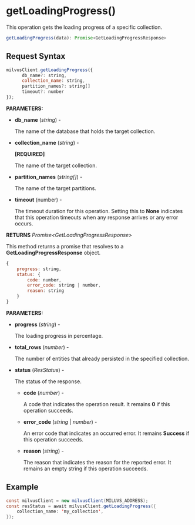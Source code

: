 # getLoadingProgress()

This operation gets the loading progress of a specific collection.

```javascript
getLoadingProgress(data): Promise<GetLoadingProgressResponse>
```

## Request Syntax

```javascript
milvusClient.getLoadingProgress({
      db_name?: string,
      collection_name: string,
      partition_names?: string[]
      timeout?: number
});
```

**PARAMETERS:**

- **db_name** (*string*) -

    The name of the database that holds the target collection.

- **collection_name** (*string*) -

    **[REQUIRED]**

    The name of the target collection.

- **partition_names** (*string[]*) -

    The name of the target partitions.

- **timeout** (number) -

    The timeout duration for this operation. Setting this to **None** indicates that this operation timeouts when any response arrives or any error occurs.

**RETURNS** *Promise\<GetLoadingProgressResponse>*

This method returns a promise that resolves to a **GetLoadingProgressResponse** object.

```javascript
{
    progress: string,
    status: {
        code: number,
        error_code: string | number,
        reason: string
    }
}
```

**PARAMETERS:**

- **progress** (*string*) -

    The loading progress in percentage.

- **total_rows** (*number*) -

    The number of entities that already persisted in the specified collection.

- **status** (*ResStatus*) -  

    The status of the response.

    - **code** (*number*) -

        A code that indicates the operation result. It remains **0** if this operation succeeds.

    - **error_code** (*string* | *number*) -

        An error code that indicates an occurred error. It remains **Success** if this operation succeeds. 

    - **reason** (*string*) - 

        The reason that indicates the reason for the reported error. It remains an empty string if this operation succeeds.

## Example

```java
const milvusClient = new milvusClient(MILUVS_ADDRESS);
const resStatus = await milvusClient.getLoadingProgress({
    collection_name: 'my_collection',
});
```

